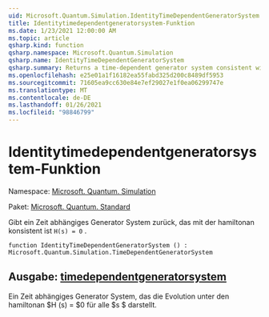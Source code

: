 ```yaml
---
uid: Microsoft.Quantum.Simulation.IdentityTimeDependentGeneratorSystem
title: Identitytimedependentgeneratorsystem-Funktion
ms.date: 1/23/2021 12:00:00 AM
ms.topic: article
qsharp.kind: function
qsharp.namespace: Microsoft.Quantum.Simulation
qsharp.name: IdentityTimeDependentGeneratorSystem
qsharp.summary: Returns a time-dependent generator system consistent with the Hamiltonian `H(s) = 0`.
ms.openlocfilehash: e25e01a1f16182ea55fabd325d200c8489df5953
ms.sourcegitcommit: 71605ea9cc630e84e7ef29027e1f0ea06299747e
ms.translationtype: MT
ms.contentlocale: de-DE
ms.lasthandoff: 01/26/2021
ms.locfileid: "98846799"
---
```

# <a name="identitytimedependentgeneratorsystem-function"></a>Identitytimedependentgeneratorsystem-Funktion

Namespace: [Microsoft. Quantum. Simulation](xref:Microsoft.Quantum.Simulation)

Paket: [Microsoft. Quantum. Standard](https://nuget.org/packages/Microsoft.Quantum.Standard)


Gibt ein Zeit abhängiges Generator System zurück, das mit der hamiltonan konsistent ist `H(s) = 0` .

```qsharp
function IdentityTimeDependentGeneratorSystem () : Microsoft.Quantum.Simulation.TimeDependentGeneratorSystem
```


## <a name="output--timedependentgeneratorsystem"></a>Ausgabe: [timedependentgeneratorsystem](xref:Microsoft.Quantum.Simulation.TimeDependentGeneratorSystem)

Ein Zeit abhängiges Generator System, das die Evolution unter den hamiltonan $H (s) = $0 für alle $s $ darstellt.